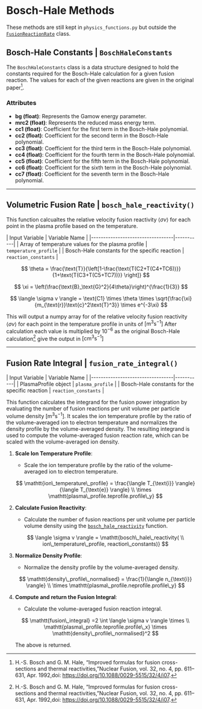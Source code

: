 # Bosch-Hale Methods

These methods are still kept in `physics_functions.py` but outside the [`FusionReactionRate`](plasma_reactions.md) class.

## Bosch-Hale Constants | `BoschHaleConstants`

The `BoschHaleConstants` class is a data structure designed to hold the constants required for the Bosch-Hale calculation for a given fusion reaction. The values for each of the given reactions are given in the original paper[^1].

### Attributes

- **bg (float)**: Represents the Gamow energy parameter.
- **mrc2 (float)**: Represents the reduced mass energy term.
- **cc1 (float)**: Coefficient for the first term in the Bosch-Hale polynomial.
- **cc2 (float)**: Coefficient for the second term in the Bosch-Hale polynomial.
- **cc3 (float)**: Coefficient for the third term in the Bosch-Hale polynomial.
- **cc4 (float)**: Coefficient for the fourth term in the Bosch-Hale polynomial.
- **cc5 (float)**: Coefficient for the fifth term in the Bosch-Hale polynomial.
- **cc6 (float)**: Coefficient for the sixth term in the Bosch-Hale polynomial.
- **cc7 (float)**: Coefficient for the seventh term in the Bosch-Hale polynomial.

--------------------------

## Volumetric Fusion Rate | `bosch_hale_reactivity()`

This function calcualtes the relative velocity fusion reactivity $\langle \sigma v \rangle$ for each point in the plasma profile based on the temperature.

 |  Input Variable             |  Variable Name  |
    |----------------------------------|-----------|
    | Array of temperature values for the plasma profile            | `temperature_profile`  |
    | Bosch-Hale constants for the specific reaction                   | `reaction_constants`  |

$$
\theta = \frac{\text{T}}{\left[1-\frac{\text{T(C2+T(C4+TC6))}}{1+\text{T(C3+T(C5+TC7))}}  \right]}
$$

$$
\xi = \left(\frac{\text{B}_\text{G}^2}{4\theta}\right)^{\frac{1}{3}}
$$

$$
\langle \sigma v \rangle = \text{C1} \times \theta \times \sqrt{\frac{\xi}{m_{\text{r}}\text{c}^2\text{T}^3}} \times e^{-3\xi}
$$

This will output a numpy array for of the relative velocity fusion reactivity $\langle \sigma v \rangle$ for each point in the temperature profile in units of $[\text{m}^3\text{s}^{-1}]$ After calculation each value is multiplied by $10^{-6}$ as the original Bosch-Hale calculation[^1] give the output in $[\text{cm}^3\text{s}^{-1}]$

--------------------------------

## Fusion Rate Integral | `fusion_rate_integral()`

|  Input Variable             | Variable Name   |
    |----------------------------------|-----------|
    | PlasmaProfile object            | `plasma_profile`  |
    | Bosch-Hale constants for the specific reaction                   | `reaction_constants`  |

This function calculates the integrand for the fusion power integration by evaluating the number of fusion reactions per unit volume per particle volume density [$\text{m}^3\text{s}^{-1}$]. It scales the ion temperature profile by the ratio of the volume-averaged ion to electron temperature and normalizes the density profile by the volume-averaged density. The resulting integrand is used to compute the volume-averaged fusion reaction rate, which can be scaled with the volume-averaged ion density.

1. **Scale Ion Temperature Profile**: 
    - Scale the ion temperature profile by the ratio of the volume-averaged ion to electron temperature.

    $$
    \mathtt{ion\_temperature\_profile} = \frac{\langle T_{\text{i}} \rangle}{\langle T_{\text{e}} \rangle} \\
    \times \mathtt{plasma\_profile.teprofile.profile\_y}
    $$

2. **Calculate Fusion Reactivity**:
    - Calculate the number of fusion reactions per unit volume per particle volume density using the [`bosch_hale_reactivity`](#volumetric-fusion-rate--bosch_hale_reactivity) function.

    $$
    \langle \sigma v \rangle = \mathtt{bosch\_hale\_reactivity( \\
    ion\_temperature\_profile, reaction\_constants)}
    $$

3. **Normalize Density Profile**:
    - Normalize the density profile by the volume-averaged density.

    $$
    \mathtt{density\_profile\_normalised} = \frac{1}{\langle n_{\text{i}} \rangle} \\
    \times \mathtt{plasma\_profile.neprofile.profile\_y}
    $$

4. **Compute and return the Fusion Integral**:
    - Calculate the volume-averaged fusion reaction integral.

    $$
    \mathtt{fusion\_integral} =2 \int \langle \sigma v \rangle \times \\
    \mathtt{plasma\_profile.teprofile.profile\_x} \times \mathtt{density\_profile\_normalised}^2
    $$

    The above is returned.


[^1]: H.-S. Bosch and G. M. Hale, “Improved formulas for fusion       cross-sections and thermal reactivities,”Nuclear Fusion, vol. 32, no. 4, pp. 611–631, Apr. 1992,doi: https://doi.org/10.1088/0029-5515/32/4/i07.
